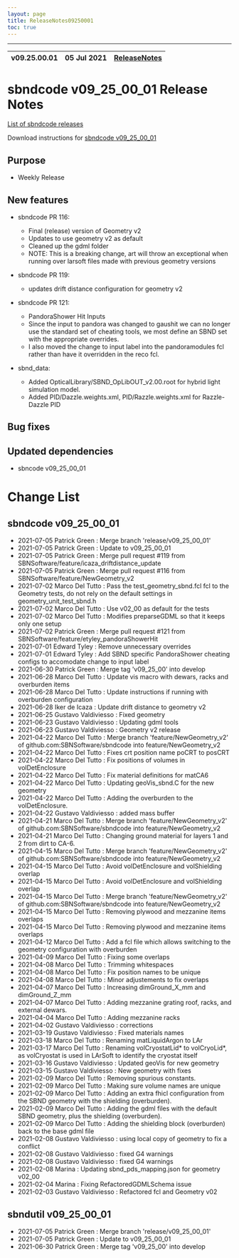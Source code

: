 ```yaml
---
layout: page
title: ReleaseNotes09250001
toc: true
---
```


-----------------------------------------------------------------------------
| v09.25.00.01 | 05 Jul 2021 | [ReleaseNotes](ReleaseNotes09250001.html) |
| --- | --- | --- |



sbndcode v09_25_00_01 Release Notes
=======================================================================================

[List of sbndcode releases](List_of_SBND_code_releases.html)

Download instructions for [sbndcode v09_25_00_01](http://scisoft.fnal.gov/scisoft/bundles/sbnd/v09_25_00_01/sbndcode-v09_25_00_01.html)

Purpose
---------------------------------------------------

* Weekly Release

New features
---------------------------------------------------

* sbndcode PR 116:
  * Final (release) version of Geometry v2
  * Updates to use geometry v2 as default
  * Cleaned up the gdml folder
  * NOTE: This is a breaking change, art will throw an exceptional when running over larsoft files made with previous geometry versions

* sbndcode PR 119:
  * updates drift distance configuration for geometry v2

* sbndcode PR 121:
  * PandoraShower Hit Inputs
  * Since the input to pandora was changed to gaushit we can no longer use the standard set of cheating tools, we most define an SBND set with the appropriate overrides. 
  * I also moved the change to input label into the pandoramodules fcl rather than have it overridden in the reco fcl.

* sbnd_data:
  * Added OpticalLibrary/SBND_OpLibOUT_v2.00.root for hybrid light simulation model.
  * Added PID/Dazzle.weights.xml, PID/Razzle.weights.xml for Razzle-Dazzle PID

Bug fixes
---------------------------------------------------

Updated dependencies
---------------------------------------------------

* sbncode v09_25_00_01

Change List
==========================================

sbndcode v09_25_00_01
---------------------------------------------------

* 2021-07-05  Patrick Green : Merge branch 'release/v09_25_00_01'
* 2021-07-05  Patrick Green : Update to v09_25_00_01
* 2021-07-05  Patrick Green : Merge pull request #119 from SBNSoftware/feature/icaza_driftdistance_update
* 2021-07-05  Patrick Green : Merge pull request #116 from SBNSoftware/feature/NewGeometry_v2
* 2021-07-02  Marco Del Tutto : Pass the test_geometry_sbnd.fcl fcl to the Geometry tests, do not rely on the default settings in geometry_unit_test_sbnd.h
* 2021-07-02  Marco Del Tutto : Use v02_00 as default for the tests
* 2021-07-02  Marco Del Tutto : Modifies preparseGDML so that it keeps only one setup
* 2021-07-02  Patrick Green : Merge pull request #121 from SBNSoftware/feature/etyley_pandoraShowerHit
* 2021-07-01  Edward Tyley : Remove unnecessary overrides
* 2021-07-01  Edward Tyley : Add SBND specific PandoraShower cheating configs to accomodate change to input label
* 2021-06-30  Patrick Green : Merge tag 'v09_25_00' into develop
* 2021-06-28  Marco Del Tutto : Update vis macro with dewars, racks and overburden items
* 2021-06-28  Marco Del Tutto : Update instructions if running with overburden configuration
* 2021-06-28  Iker de Icaza : Update drift distance to geometry v2
* 2021-06-25  Gustavo Valdiviesso : Fixed geometry
* 2021-06-23  Gustavo Valdiviesso : Updating gdml tools
* 2021-06-23  Gustavo Valdiviesso : Geometry v2 release
* 2021-04-22  Marco Del Tutto : Merge branch 'feature/NewGeometry_v2' of github.com:SBNSoftware/sbndcode into feature/NewGeometry_v2
* 2021-04-22  Marco Del Tutto : Fixes crt position name poCRT to posCRT
* 2021-04-22  Marco Del Tutto : Fix positions of volumes in volDetEnclosure
* 2021-04-22  Marco Del Tutto : Fix material definitions for matCA6
* 2021-04-22  Marco Del Tutto : Updating geoVis_sbnd.C for the new geometry
* 2021-04-22  Marco Del Tutto : Adding the overburden to the volDetEnclosure.
* 2021-04-22  Gustavo Valdiviesso : added mass buffer
* 2021-04-21  Marco Del Tutto : Merge branch 'feature/NewGeometry_v2' of github.com:SBNSoftware/sbndcode into feature/NewGeometry_v2
* 2021-04-21  Marco Del Tutto : Changing ground material for layers 1 and 2 from dirt to CA-6.
* 2021-04-15  Marco Del Tutto : Merge branch 'feature/NewGeometry_v2' of github.com:SBNSoftware/sbndcode into feature/NewGeometry_v2
* 2021-04-15  Marco Del Tutto : Avoid volDetEnclosure and volShielding overlap
* 2021-04-15  Marco Del Tutto : Avoid volDetEnclosure and volShielding overlap
* 2021-04-15  Marco Del Tutto : Merge branch 'feature/NewGeometry_v2' of github.com:SBNSoftware/sbndcode into feature/NewGeometry_v2
* 2021-04-15  Marco Del Tutto : Removing plywood and mezzanine items overlaps
* 2021-04-15  Marco Del Tutto : Removing plywood and mezzanine items overlaps
* 2021-04-12  Marco Del Tutto : Add a fcl file which allows switching to the geometry configuration with overburden
* 2021-04-09  Marco Del Tutto : Fixing some overlaps
* 2021-04-08  Marco Del Tutto : Trimming whitespaces
* 2021-04-08  Marco Del Tutto : Fix position names to be unique
* 2021-04-08  Marco Del Tutto : Minor adjustements to fix overlaps
* 2021-04-07  Marco Del Tutto : Increasing dimGround_X_mm and dimGround_Z_mm
* 2021-04-07  Marco Del Tutto : Adding mezzanine grating roof, racks, and external dewars.
* 2021-04-04  Marco Del Tutto : Adding mezzanine racks
* 2021-04-02  Gustavo Valdiviesso : corrections
* 2021-03-19  Gustavo Valdiviesso : Fixed materials names
* 2021-03-18  Marco Del Tutto : Renaming matLiquidArgon to LAr
* 2021-03-17  Marco Del Tutto : Renaming volCryostatLid* to volCryoLid*, as volCryostat is used in LArSoft to identify the cryostat itself
* 2021-03-16  Gustavo Valdiviesso : Updated geoVis for new geometry
* 2021-03-15  Gustavo Valdiviesso : New geometry with fixes
* 2021-02-09  Marco Del Tutto : Removing spurious constants.
* 2021-02-09  Marco Del Tutto : Making sure volume names are unique
* 2021-02-09  Marco Del Tutto : Adding an extra fhicl configuration from the SBND geometry with the shielding (overburden).
* 2021-02-09  Marco Del Tutto : Adding the gdml files with the default SBND geometry, plus the shielding (overburden).
* 2021-02-09  Marco Del Tutto : Adding the shielding block (overburden) back to the base gdml file
* 2021-02-08  Gustavo Valdiviesso : using local copy of geometry to fix a conflict
* 2021-02-08  Gustavo Valdiviesso : fixed G4 warnings
* 2021-02-08  Gustavo Valdiviesso : fixed G4 warnings
* 2021-02-08  Marina : Updating sbnd_pds_mapping.json for geometry v02_00
* 2021-02-04  Marina : Fixing RefactoredGDMLSchema issue
* 2021-02-03  Gustavo Valdiviesso : Refactored fcl and Geometry v02

sbndutil v09_25_00_01
---------------------------------------------------

* 2021-07-05  Patrick Green : Merge branch 'release/v09_25_00_01'
* 2021-07-05  Patrick Green : Update to v09_25_00_01
* 2021-06-30  Patrick Green : Merge tag 'v09_25_00' into develop
